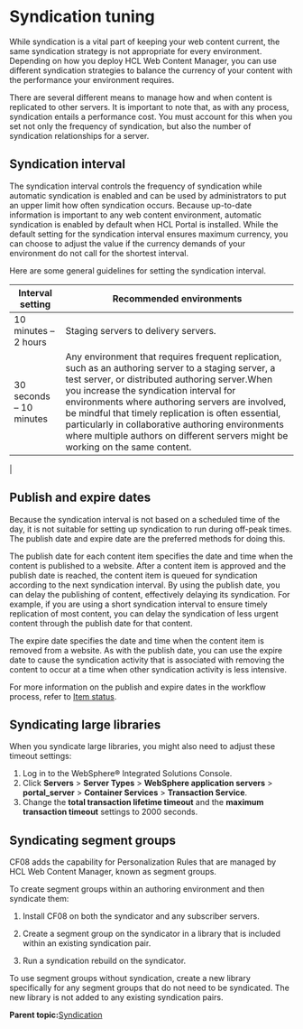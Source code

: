 # Syndication tuning

While syndication is a vital part of keeping your web content current, the same syndication strategy is not appropriate for every environment. Depending on how you deploy HCL Web Content Manager, you can use different syndication strategies to balance the currency of your content with the performance your environment requires.

There are several different means to manage how and when content is replicated to other servers. It is important to note that, as with any process, syndication entails a performance cost. You must account for this when you set not only the frequency of syndication, but also the number of syndication relationships for a server.

## Syndication interval

The syndication interval controls the frequency of syndication while automatic syndication is enabled and can be used by administrators to put an upper limit how often syndication occurs. Because up-to-date information is important to any web content environment, automatic syndication is enabled by default when HCL Portal is installed. While the default setting for the syndication interval ensures maximum currency, you can choose to adjust the value if the currency demands of your environment do not call for the shortest interval.

Here are some general guidelines for setting the syndication interval.

|Interval setting|Recommended environments|
|----------------|------------------------|
|10 minutes – 2 hours|Staging servers to delivery servers.|
|30 seconds – 10 minutes|Any environment that requires frequent replication, such as an authoring server to a staging server, a test server, or distributed authoring server.When you increase the syndication interval for environments where authoring servers are involved, be mindful that timely replication is often essential, particularly in collaborative authoring environments where multiple authors on different servers might be working on the same content.

|

## Publish and expire dates

Because the syndication interval is not based on a scheduled time of the day, it is not suitable for setting up syndication to run during off-peak times. The publish date and expire date are the preferred methods for doing this.

The publish date for each content item specifies the date and time when the content is published to a website. After a content item is approved and the publish date is reached, the content item is queued for syndication according to the next syndication interval. By using the publish date, you can delay the publishing of content, effectively delaying its syndication. For example, if you are using a short syndication interval to ensure timely replication of most content, you can delay the syndication of less urgent content through the publish date for that content.

The expire date specifies the date and time when the content item is removed from a website. As with the publish date, you can use the expire date to cause the syndication activity that is associated with removing the content to occur at a time when other syndication activity is less intensive.

For more information on the publish and expire dates in the workflow process, refer to [Item status](wcm_managing_workflow_status.md).

## Syndicating large libraries

When you syndicate large libraries, you might also need to adjust these timeout settings:

1.  Log in to the WebSphere® Integrated Solutions Console.
2.  Click **Servers** \> **Server Types** \> **WebSphere application servers** \> **portal\_server** \> **Container Services** \> **Transaction Service**.
3.  Change the **total transaction lifetime timeout** and the **maximum transaction timeout** settings to 2000 seconds.

## Syndicating segment groups

CF08 adds the capability for Personalization Rules that are managed by HCL Web Content Manager, known as segment groups.

To create segment groups within an authoring environment and then syndicate them:

1.  Install CF08 on both the syndicator and any subscriber servers.

2.  Create a segment group on the syndicator in a library that is included within an existing syndication pair.

3.  Run a syndication rebuild on the syndicator.


To use segment groups without syndication, create a new library specifically for any segment groups that do not need to be syndicated. The new library is not added to any existing syndication pairs.

**Parent topic:**[Syndication](../wcm/wcm_administering.md)

